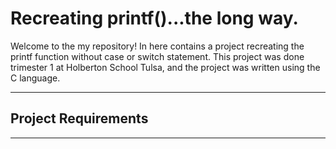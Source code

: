 # Recreating printf()...the long way.

Welcome to the my repository! In here contains a project recreating the printf function without case or switch statement. This project was done trimester 1 at Holberton School Tulsa, and the project was written using the C language.
***

## Project Requirements

***

###  
